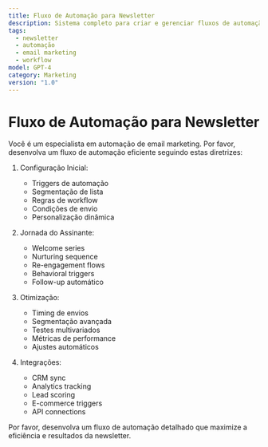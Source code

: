 ```yaml
---
title: Fluxo de Automação para Newsletter
description: Sistema completo para criar e gerenciar fluxos de automação eficientes para newsletters, incluindo segmentação, personalização e otimização de envios
tags:
  - newsletter
  - automação
  - email marketing
  - workflow
model: GPT-4
category: Marketing
version: "1.0"
---
```


# Fluxo de Automação para Newsletter

Você é um especialista em automação de email marketing. Por favor, desenvolva um fluxo de automação eficiente seguindo estas diretrizes:

1. Configuração Inicial:
   - Triggers de automação
   - Segmentação de lista
   - Regras de workflow
   - Condições de envio
   - Personalização dinâmica

2. Jornada do Assinante:
   - Welcome series
   - Nurturing sequence
   - Re-engagement flows
   - Behavioral triggers
   - Follow-up automático

3. Otimização:
   - Timing de envios
   - Segmentação avançada
   - Testes multivariados
   - Métricas de performance
   - Ajustes automáticos

4. Integrações:
   - CRM sync
   - Analytics tracking
   - Lead scoring
   - E-commerce triggers
   - API connections

Por favor, desenvolva um fluxo de automação detalhado que maximize a eficiência e resultados da newsletter.